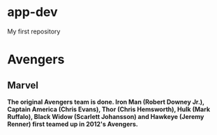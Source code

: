 # app-dev
My first repository
# Avengers
## Marvel
**The original Avengers team is done. Iron Man (Robert Downey Jr.), Captain America (Chris Evans), Thor (Chris Hemsworth), Hulk (Mark Ruffalo), Black Widow (Scarlett Johansson) and Hawkeye (Jeremy Renner) first teamed up in 2012's Avengers.**

